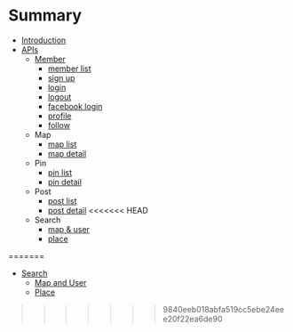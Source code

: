 # Summary

* [Introduction](README.md)
* [APIs](apis.md)
  * [Member](apis/member.md)
    * [member list](apis/member-list.md)
    * [sign up](apis/sign-up.md)
    * [login](apis/login.md)
    * [logout](apis/logout.md)
    * [facebook login](apis/facebook-login.md)
    * [profile](apis/profile.md)
    * [follow](apis/follow.md)
  * Map
    * [map list](apis/map-list.md)
    * [map detail](apis/map-detail.md)
  * Pin
    * [pin list](apis/pin-list.md)
    * [pin detail](apis/pin-detail.md)
  * Post
    * [post list](apis/post-list.md)
    * [post detail](apis/post-detail.md)
<<<<<<< HEAD
  * Search 
    * [map & user](apis/search(map-user).md)
    * [place](apis/search-place.md)
    
=======
  * [Search](apis/search.md)
    * [Map and User](apis/map-and-user.md)
    * [Place](apis/place.md)
>>>>>>> 9840eeb018abfa519cc5ebe24eee20f22ea6de90

